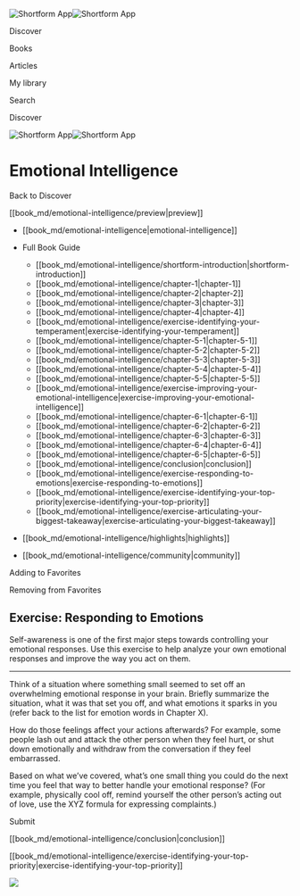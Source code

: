 ![Shortform App](/img/logo.36a2399e.svg)![Shortform App](/img/logo-dark.70c1b072.svg)

Discover

Books

Articles

My library

Search

Discover

![Shortform App](/img/logo.36a2399e.svg)![Shortform App](/img/logo-dark.70c1b072.svg)

# Emotional Intelligence

Back to Discover

[[book_md/emotional-intelligence/preview|preview]]

  * [[book_md/emotional-intelligence|emotional-intelligence]]
  * Full Book Guide

    * [[book_md/emotional-intelligence/shortform-introduction|shortform-introduction]]
    * [[book_md/emotional-intelligence/chapter-1|chapter-1]]
    * [[book_md/emotional-intelligence/chapter-2|chapter-2]]
    * [[book_md/emotional-intelligence/chapter-3|chapter-3]]
    * [[book_md/emotional-intelligence/chapter-4|chapter-4]]
    * [[book_md/emotional-intelligence/exercise-identifying-your-temperament|exercise-identifying-your-temperament]]
    * [[book_md/emotional-intelligence/chapter-5-1|chapter-5-1]]
    * [[book_md/emotional-intelligence/chapter-5-2|chapter-5-2]]
    * [[book_md/emotional-intelligence/chapter-5-3|chapter-5-3]]
    * [[book_md/emotional-intelligence/chapter-5-4|chapter-5-4]]
    * [[book_md/emotional-intelligence/chapter-5-5|chapter-5-5]]
    * [[book_md/emotional-intelligence/exercise-improving-your-emotional-intelligence|exercise-improving-your-emotional-intelligence]]
    * [[book_md/emotional-intelligence/chapter-6-1|chapter-6-1]]
    * [[book_md/emotional-intelligence/chapter-6-2|chapter-6-2]]
    * [[book_md/emotional-intelligence/chapter-6-3|chapter-6-3]]
    * [[book_md/emotional-intelligence/chapter-6-4|chapter-6-4]]
    * [[book_md/emotional-intelligence/chapter-6-5|chapter-6-5]]
    * [[book_md/emotional-intelligence/conclusion|conclusion]]
    * [[book_md/emotional-intelligence/exercise-responding-to-emotions|exercise-responding-to-emotions]]
    * [[book_md/emotional-intelligence/exercise-identifying-your-top-priority|exercise-identifying-your-top-priority]]
    * [[book_md/emotional-intelligence/exercise-articulating-your-biggest-takeaway|exercise-articulating-your-biggest-takeaway]]
  * [[book_md/emotional-intelligence/highlights|highlights]]
  * [[book_md/emotional-intelligence/community|community]]



Adding to Favorites 

Removing from Favorites 

## Exercise: Responding to Emotions

Self-awareness is one of the first major steps towards controlling your emotional responses. Use this exercise to help analyze your own emotional responses and improve the way you act on them.

* * *

Think of a situation where something small seemed to set off an overwhelming emotional response in your brain. Briefly summarize the situation, what it was that set you off, and what emotions it sparks in you (refer back to the list for emotion words in Chapter X).

How do those feelings affect your actions afterwards? For example, some people lash out and attack the other person when they feel hurt, or shut down emotionally and withdraw from the conversation if they feel embarrassed.

Based on what we’ve covered, what’s one small thing you could do the next time you feel that way to better handle your emotional response? (For example, physically cool off, remind yourself the other person’s acting out of love, use the XYZ formula for expressing complaints.)

Submit 

[[book_md/emotional-intelligence/conclusion|conclusion]]

[[book_md/emotional-intelligence/exercise-identifying-your-top-priority|exercise-identifying-your-top-priority]]

![](https://bat.bing.com/action/0?ti=56018282&Ver=2&mid=355b9658-dafc-4d5f-b4ce-ca8ad8e6db42&sid=49fff5b0636c11eeb9c611038afc8668&vid=4a005010636c11ee80c703d4c4a7acd5&vids=0&msclkid=N&pi=0&lg=en-US&sw=800&sh=600&sc=24&nwd=1&tl=Shortform%20%7C%20Emotional%20Intelligence&p=https%3A%2F%2Fwww.shortform.com%2Fapp%2Fbook%2Femotional-intelligence%2Fexercise-responding-to-emotions&r=&lt=440&evt=pageLoad&sv=1&rn=454917)
